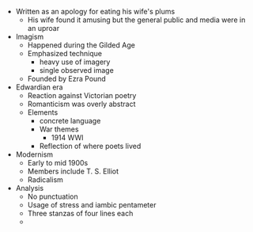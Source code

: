 - Written as an apology for eating his wife's plums
	- His wife found it amusing but the general public and media were in an uproar
- Imagism
	- Happened during the Gilded Age
	- Emphasized technique
		- heavy use of imagery
		- single observed image 
	- Founded by Ezra Pound
- Edwardian era
	- Reaction against Victorian poetry
	- Romanticism was overly abstract
	- Elements
		- concrete language
		- War themes
			- 1914 WWI
		- Reflection of where poets lived
- Modernism
	- Early to mid 1900s
	- Members include T. S. Elliot
	- Radicalism
- Analysis
	- No punctuation
	- Usage of stress and iambic pentameter
	- Three stanzas of four lines each
	- 